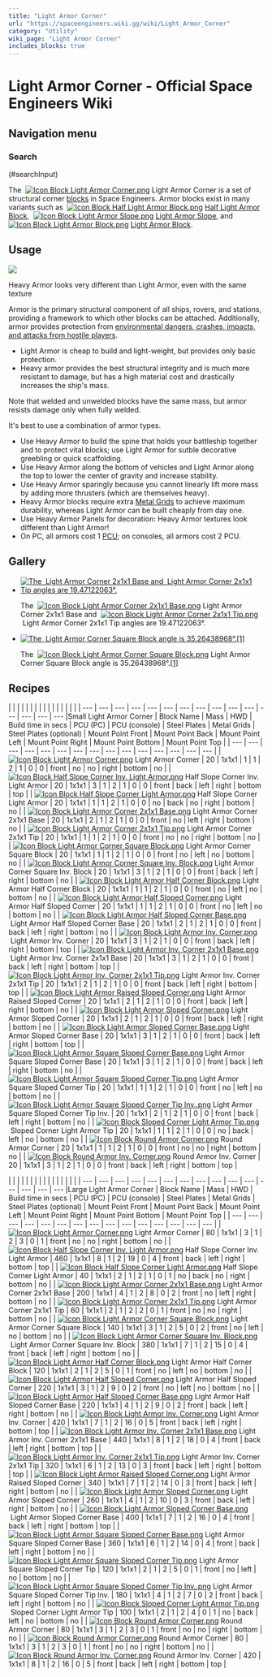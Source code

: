 ```yaml
---
title: "Light Armor Corner"
url: "https://spaceengineers.wiki.gg/wiki/Light_Armor_Corner"
category: "Utility"
wiki_page: "Light Armor Corner"
includes_blocks: true
---
```


# Light Armor Corner - Official Space Engineers Wiki

## Navigation menu

### Search

(#searchInput)

The  [![Icon Block Light Armor Corner.png](https://spaceengineers.wiki.gg/images/thumb/6/6f/Icon_Block_Light_Armor_Corner.png/21px-Icon_Block_Light_Armor_Corner.png?33d695)](https://spaceengineers.wiki.gg/wiki/Light_Armor_Corner "Light Armor Corner") Light Armor Corner is a set of structural corner [blocks](https://spaceengineers.wiki.gg/wiki/Block "Block") in Space Engineers. Armor blocks exist in many variants such as  [![Icon Block Half Light Armor Block.png](https://spaceengineers.wiki.gg/images/thumb/d/da/Icon_Block_Half_Light_Armor_Block.png/21px-Icon_Block_Half_Light_Armor_Block.png?576a2b)](https://spaceengineers.wiki.gg/wiki/Half_Light_Armor_Block "Half Light Armor Block") [Half Light Armor Block](https://spaceengineers.wiki.gg/wiki/Half_Light_Armor_Block "Half Light Armor Block"),  [![Icon Block Light Armor Slope.png](https://spaceengineers.wiki.gg/images/thumb/e/ec/Icon_Block_Light_Armor_Slope.png/21px-Icon_Block_Light_Armor_Slope.png?b6bfa1)](https://spaceengineers.wiki.gg/wiki/Light_Armor_Slope "Light Armor Slope") [Light Armor Slope](https://spaceengineers.wiki.gg/wiki/Light_Armor_Slope "Light Armor Slope"), and  [![Icon Block Light Armor Block.png](https://spaceengineers.wiki.gg/images/thumb/b/b0/Icon_Block_Light_Armor_Block.png/21px-Icon_Block_Light_Armor_Block.png?217f89)](https://spaceengineers.wiki.gg/wiki/Light_Armor_Block "Light Armor Block") [Light Armor Block](https://spaceengineers.wiki.gg/wiki/Light_Armor_Block "Light Armor Block").

## Usage

[![](https://spaceengineers.wiki.gg/images/thumb/4/4e/Heavy_armor_wood_panelling.png/320px-Heavy_armor_wood_panelling.png?436e7c)](https://spaceengineers.wiki.gg/wiki/File:Heavy_armor_wood_panelling.png)

Heavy Armor looks very different than Light Armor, even with the same texture

Armor is the primary structural component of all ships, rovers, and stations, providing a framework to which other blocks can be attached. Additionally, armor provides protection from [environmental dangers, crashes, impacts, and attacks from hostile players](https://spaceengineers.wiki.gg/wiki/Damage_Mechanics "Damage Mechanics").

*   Light Armor is cheap to build and light-weight, but provides only basic protection.
*   Heavy armor provides the best structural integrity and is much more resistant to damage, but has a high material cost and drastically increases the ship's mass.

Note that welded and unwelded blocks have the same mass, but armor resists damage only when fully welded.

It's best to use a combination of armor types.

*   Use Heavy Armor to build the spine that holds your battleship together and to protect vital blocks; use Light Armor for sutble decorative greebling or quick scaffolding.
*   Use Heavy Armor along the bottom of vehicles and Light Armor along the top to lower the center of gravity and increase stability.
*   Use Heavy Armor sparingly because you cannot linearly lift more mass by adding more thrusters (which are themselves heavy).
*   Heavy Armor blocks require extra [Metal Grids](https://spaceengineers.wiki.gg/wiki/Metal_Grid "Metal Grid") to achieve maximum durability, whereas Light Armor can be built cheaply from day one.
*   Use Heavy Armor Panels for decoration: Heavy Armor textures look different than Light Armor!
*   On PC, all armors cost 1 [PCU](https://spaceengineers.wiki.gg/wiki/PCU "PCU"); on consoles, all armors cost 2 PCU.

## Gallery

*   [![The  Light Armor Corner 2x1x1 Base and  Light Armor Corner 2x1x1 Tip angles are 19.47122063°.](https://spaceengineers.wiki.gg/images/thumb/d/dd/Armor_corner_2x1x1_tip_and_base_angle_by_Kennet0805.jpg/120px-Armor_corner_2x1x1_tip_and_base_angle_by_Kennet0805.jpg?152fef)](https://spaceengineers.wiki.gg/wiki/File:Armor_corner_2x1x1_tip_and_base_angle_by_Kennet0805.jpg "The  Light Armor Corner 2x1x1 Base and  Light Armor Corner 2x1x1 Tip angles are 19.47122063°.")
    
    The  [![Icon Block Light Armor Corner 2x1x1 Base.png](https://spaceengineers.wiki.gg/images/thumb/1/1b/Icon_Block_Light_Armor_Corner_2x1x1_Base.png/21px-Icon_Block_Light_Armor_Corner_2x1x1_Base.png?25b129)](https://spaceengineers.wiki.gg/wiki/Light_Armor_Corner_2x1x1_Base "Light Armor Corner 2x1x1 Base") Light Armor Corner 2x1x1 Base and  [![Icon Block Light Armor Corner 2x1x1 Tip.png](https://spaceengineers.wiki.gg/images/thumb/0/0a/Icon_Block_Light_Armor_Corner_2x1x1_Tip.png/21px-Icon_Block_Light_Armor_Corner_2x1x1_Tip.png?6be0c9)](https://spaceengineers.wiki.gg/wiki/Light_Armor_Corner_2x1x1_Tip "Light Armor Corner 2x1x1 Tip") Light Armor Corner 2x1x1 Tip angles are 19.47122063°.
    
*   [![The  Light Armor Corner Square Block angle is 35.26438968°.[1]](https://spaceengineers.wiki.gg/images/thumb/6/6c/Armor_corner_square_angle_by_Kennet0805.png/120px-Armor_corner_square_angle_by_Kennet0805.png?d38300)](https://spaceengineers.wiki.gg/wiki/File:Armor_corner_square_angle_by_Kennet0805.png "The  Light Armor Corner Square Block angle is 35.26438968°.[1]")
    
    The  [![Icon Block Light Armor Corner Square Block.png](https://spaceengineers.wiki.gg/images/thumb/3/33/Icon_Block_Light_Armor_Corner_Square_Block.png/21px-Icon_Block_Light_Armor_Corner_Square_Block.png?230e6a)](https://spaceengineers.wiki.gg/wiki/Light_Armor_Corner_Square_Block "Light Armor Corner Square Block") Light Armor Corner Square Block angle is 35.26438968°.[\[1\]](#cite_note-1)
    

## Recipes

|     |     |     |     |     |     |     |     |     |     |     |     |     |     |     |
| --- | --- | --- | --- | --- | --- | --- | --- | --- | --- | --- | --- | --- | --- | --- |Small Light Armor Corner
| Block Name | Mass | HWD | Build time in secs | PCU (PC) | PCU (console) | Steel Plates | Metal Grids | Steel Plates (optional) | Mount Point Front | Mount Point Back | Mount Point Left | Mount Point Right | Mount Point Bottom | Mount Point Top |
| --- | --- | --- | --- | --- | --- | --- | --- | --- | --- | --- | --- | --- | --- | --- |
| [![Icon Block Light Armor Corner.png](https://spaceengineers.wiki.gg/images/thumb/6/6f/Icon_Block_Light_Armor_Corner.png/21px-Icon_Block_Light_Armor_Corner.png?33d695)](https://spaceengineers.wiki.gg/wiki/Light_Armor_Corner "Light Armor Corner") Light Armor Corner | 20  | 1x1x1 | 1   | 1   | 2   | 1   | 0   | 0   | front | no  | no  | right | bottom | no  |
| [![Icon Block Half Slope Corner Inv. Light Armor.png](https://spaceengineers.wiki.gg/images/thumb/c/c1/Icon_Block_Half_Slope_Corner_Inv._Light_Armor.png/21px-Icon_Block_Half_Slope_Corner_Inv._Light_Armor.png?54ab89)](https://spaceengineers.wiki.gg/wiki/Half_Slope_Corner_Inv._Light_Armor "Half Slope Corner Inv. Light Armor") Half Slope Corner Inv. Light Armor | 20  | 1x1x1 | 3   | 1   | 2   | 1   | 0   | 0   | front | back | left | right | bottom | top |
| [![Icon Block Half Slope Corner Light Armor.png](https://spaceengineers.wiki.gg/images/thumb/e/e4/Icon_Block_Half_Slope_Corner_Light_Armor.png/21px-Icon_Block_Half_Slope_Corner_Light_Armor.png?f9f60a)](https://spaceengineers.wiki.gg/wiki/Half_Slope_Corner_Light_Armor "Half Slope Corner Light Armor") Half Slope Corner Light Armor | 20  | 1x1x1 | 1   | 1   | 2   | 1   | 0   | 0   | no  | back | no  | right | bottom | no  |
| [![Icon Block Light Armor Corner 2x1x1 Base.png](https://spaceengineers.wiki.gg/images/thumb/1/1b/Icon_Block_Light_Armor_Corner_2x1x1_Base.png/21px-Icon_Block_Light_Armor_Corner_2x1x1_Base.png?25b129)](https://spaceengineers.wiki.gg/wiki/Light_Armor_Corner_2x1x1_Base "Light Armor Corner 2x1x1 Base") Light Armor Corner 2x1x1 Base | 20  | 1x1x1 | 2   | 1   | 2   | 1   | 0   | 0   | front | no  | left | right | bottom | no  |
| [![Icon Block Light Armor Corner 2x1x1 Tip.png](https://spaceengineers.wiki.gg/images/thumb/0/0a/Icon_Block_Light_Armor_Corner_2x1x1_Tip.png/21px-Icon_Block_Light_Armor_Corner_2x1x1_Tip.png?6be0c9)](https://spaceengineers.wiki.gg/wiki/Light_Armor_Corner_2x1x1_Tip "Light Armor Corner 2x1x1 Tip") Light Armor Corner 2x1x1 Tip | 20  | 1x1x1 | 1   | 1   | 2   | 1   | 0   | 0   | front | no  | no  | right | bottom | no  |
| [![Icon Block Light Armor Corner Square Block.png](https://spaceengineers.wiki.gg/images/thumb/3/33/Icon_Block_Light_Armor_Corner_Square_Block.png/21px-Icon_Block_Light_Armor_Corner_Square_Block.png?230e6a)](https://spaceengineers.wiki.gg/wiki/Light_Armor_Corner_Square_Block "Light Armor Corner Square Block") Light Armor Corner Square Block | 20  | 1x1x1 | 1   | 1   | 2   | 1   | 0   | 0   | front | no  | left | no  | bottom | no  |
| [![Icon Block Light Armor Corner Square Inv. Block.png](https://spaceengineers.wiki.gg/images/thumb/d/d6/Icon_Block_Light_Armor_Corner_Square_Inv._Block.png/21px-Icon_Block_Light_Armor_Corner_Square_Inv._Block.png?d871ee)](https://spaceengineers.wiki.gg/wiki/Light_Armor_Corner_Square_Inv._Block "Light Armor Corner Square Inv. Block") Light Armor Corner Square Inv. Block | 20  | 1x1x1 | 3   | 1   | 2   | 1   | 0   | 0   | front | back | left | right | bottom | no  |
| [![Icon Block Light Armor Half Corner Block.png](https://spaceengineers.wiki.gg/images/thumb/7/7c/Icon_Block_Light_Armor_Half_Corner_Block.png/21px-Icon_Block_Light_Armor_Half_Corner_Block.png?e6666e)](https://spaceengineers.wiki.gg/wiki/Light_Armor_Half_Corner_Block "Light Armor Half Corner Block") Light Armor Half Corner Block | 20  | 1x1x1 | 1   | 1   | 2   | 1   | 0   | 0   | front | no  | left | no  | bottom | no  |
| [![Icon Block Light Armor Half Sloped Corner.png](https://spaceengineers.wiki.gg/images/thumb/5/5c/Icon_Block_Light_Armor_Half_Sloped_Corner.png/21px-Icon_Block_Light_Armor_Half_Sloped_Corner.png?1addee)](https://spaceengineers.wiki.gg/wiki/Light_Armor_Half_Sloped_Corner "Light Armor Half Sloped Corner") Light Armor Half Sloped Corner | 20  | 1x1x1 | 1   | 1   | 2   | 1   | 0   | 0   | front | no  | left | no  | bottom | no  |
| [![Icon Block Light Armor Half Sloped Corner Base.png](https://spaceengineers.wiki.gg/images/thumb/f/f5/Icon_Block_Light_Armor_Half_Sloped_Corner_Base.png/21px-Icon_Block_Light_Armor_Half_Sloped_Corner_Base.png?dbcb9b)](https://spaceengineers.wiki.gg/wiki/Light_Armor_Half_Sloped_Corner_Base "Light Armor Half Sloped Corner Base") Light Armor Half Sloped Corner Base | 20  | 1x1x1 | 2   | 1   | 2   | 1   | 0   | 0   | front | back | left | right | bottom | no  |
| [![Icon Block Light Armor Inv. Corner.png](https://spaceengineers.wiki.gg/images/thumb/6/64/Icon_Block_Light_Armor_Inv._Corner.png/21px-Icon_Block_Light_Armor_Inv._Corner.png?1d0826)](https://spaceengineers.wiki.gg/wiki/Light_Armor_Inv._Corner "Light Armor Inv. Corner") Light Armor Inv. Corner | 20  | 1x1x1 | 3   | 1   | 2   | 1   | 0   | 0   | front | back | left | right | bottom | top |
| [![Icon Block Light Armor Inv. Corner 2x1x1 Base.png](https://spaceengineers.wiki.gg/images/thumb/5/53/Icon_Block_Light_Armor_Inv._Corner_2x1x1_Base.png/21px-Icon_Block_Light_Armor_Inv._Corner_2x1x1_Base.png?7e933e)](https://spaceengineers.wiki.gg/wiki/Light_Armor_Inv._Corner_2x1x1_Base "Light Armor Inv. Corner 2x1x1 Base") Light Armor Inv. Corner 2x1x1 Base | 20  | 1x1x1 | 3   | 1   | 2   | 1   | 0   | 0   | front | back | left | right | bottom | top |
| [![Icon Block Light Armor Inv. Corner 2x1x1 Tip.png](https://spaceengineers.wiki.gg/images/thumb/d/de/Icon_Block_Light_Armor_Inv._Corner_2x1x1_Tip.png/21px-Icon_Block_Light_Armor_Inv._Corner_2x1x1_Tip.png?7b97df)](https://spaceengineers.wiki.gg/wiki/Light_Armor_Inv._Corner_2x1x1_Tip "Light Armor Inv. Corner 2x1x1 Tip") Light Armor Inv. Corner 2x1x1 Tip | 20  | 1x1x1 | 2   | 1   | 2   | 1   | 0   | 0   | front | back | left | right | bottom | top |
| [![Icon Block Light Armor Raised Sloped Corner.png](https://spaceengineers.wiki.gg/images/thumb/7/7d/Icon_Block_Light_Armor_Raised_Sloped_Corner.png/21px-Icon_Block_Light_Armor_Raised_Sloped_Corner.png?d9c732)](https://spaceengineers.wiki.gg/wiki/Light_Armor_Raised_Sloped_Corner "Light Armor Raised Sloped Corner") Light Armor Raised Sloped Corner | 20  | 1x1x1 | 2   | 1   | 2   | 1   | 0   | 0   | front | back | left | right | bottom | no  |
| [![Icon Block Light Armor Sloped Corner.png](https://spaceengineers.wiki.gg/images/thumb/7/79/Icon_Block_Light_Armor_Sloped_Corner.png/21px-Icon_Block_Light_Armor_Sloped_Corner.png?a577a4)](https://spaceengineers.wiki.gg/wiki/Light_Armor_Sloped_Corner "Light Armor Sloped Corner") Light Armor Sloped Corner | 20  | 1x1x1 | 2   | 1   | 2   | 1   | 0   | 0   | front | back | left | right | bottom | no  |
| [![Icon Block Light Armor Sloped Corner Base.png](https://spaceengineers.wiki.gg/images/thumb/e/e5/Icon_Block_Light_Armor_Sloped_Corner_Base.png/21px-Icon_Block_Light_Armor_Sloped_Corner_Base.png?fb64e2)](https://spaceengineers.wiki.gg/wiki/Light_Armor_Sloped_Corner_Base "Light Armor Sloped Corner Base") Light Armor Sloped Corner Base | 20  | 1x1x1 | 3   | 1   | 2   | 1   | 0   | 0   | front | back | left | right | bottom | top |
| [![Icon Block Light Armor Square Sloped Corner Base.png](https://spaceengineers.wiki.gg/images/thumb/e/e7/Icon_Block_Light_Armor_Square_Sloped_Corner_Base.png/21px-Icon_Block_Light_Armor_Square_Sloped_Corner_Base.png?111860)](https://spaceengineers.wiki.gg/wiki/Light_Armor_Square_Sloped_Corner_Base "Light Armor Square Sloped Corner Base") Light Armor Square Sloped Corner Base | 20  | 1x1x1 | 3   | 1   | 2   | 1   | 0   | 0   | front | back | left | right | bottom | no  |
| [![Icon Block Light Armor Square Sloped Corner Tip.png](https://spaceengineers.wiki.gg/images/thumb/0/0a/Icon_Block_Light_Armor_Square_Sloped_Corner_Tip.png/21px-Icon_Block_Light_Armor_Square_Sloped_Corner_Tip.png?21cc80)](https://spaceengineers.wiki.gg/wiki/Light_Armor_Square_Sloped_Corner_Tip "Light Armor Square Sloped Corner Tip") Light Armor Square Sloped Corner Tip | 20  | 1x1x1 | 1   | 1   | 2   | 1   | 0   | 0   | front | no  | left | no  | bottom | no  |
| [![Icon Block Light Armor Square Sloped Corner Tip Inv..png](https://spaceengineers.wiki.gg/images/thumb/e/ed/Icon_Block_Light_Armor_Square_Sloped_Corner_Tip_Inv..png/21px-Icon_Block_Light_Armor_Square_Sloped_Corner_Tip_Inv..png?976d78)](https://spaceengineers.wiki.gg/wiki/Light_Armor_Square_Sloped_Corner_Tip_Inv. "Light Armor Square Sloped Corner Tip Inv.") Light Armor Square Sloped Corner Tip Inv. | 20  | 1x1x1 | 2   | 1   | 2   | 1   | 0   | 0   | front | back | left | right | bottom | no  |
| [![Icon Block Sloped Corner Light Armor Tip.png](https://spaceengineers.wiki.gg/images/thumb/1/12/Icon_Block_Sloped_Corner_Light_Armor_Tip.png/21px-Icon_Block_Sloped_Corner_Light_Armor_Tip.png?dbbb88)](https://spaceengineers.wiki.gg/wiki/Sloped_Corner_Light_Armor_Tip "Sloped Corner Light Armor Tip") Sloped Corner Light Armor Tip | 20  | 1x1x1 | 1   | 1   | 2   | 1   | 0   | 0   | no  | back | left | no  | bottom | no  |
| [![Icon Block Round Armor Corner.png](https://spaceengineers.wiki.gg/images/thumb/9/90/Icon_Block_Round_Armor_Corner.png/21px-Icon_Block_Round_Armor_Corner.png?80f74b)](https://spaceengineers.wiki.gg/wiki/Round_Armor_Corner "Round Armor Corner") Round Armor Corner | 20  | 1x1x1 | 1   | 1   | 2   | 1   | 0   | 0   | front | no  | no  | right | bottom | no  |
| [![Icon Block Round Armor Inv. Corner.png](https://spaceengineers.wiki.gg/images/thumb/a/a6/Icon_Block_Round_Armor_Inv._Corner.png/21px-Icon_Block_Round_Armor_Inv._Corner.png?ade737)](https://spaceengineers.wiki.gg/wiki/Round_Armor_Inv._Corner "Round Armor Inv. Corner") Round Armor Inv. Corner | 20  | 1x1x1 | 3   | 1   | 2   | 1   | 0   | 0   | front | back | left | right | bottom | top |

|     |     |     |     |     |     |     |     |     |     |     |     |     |     |     |
| --- | --- | --- | --- | --- | --- | --- | --- | --- | --- | --- | --- | --- | --- | --- |Large Light Armor Corner
| Block Name | Mass | HWD | Build time in secs | PCU (PC) | PCU (console) | Steel Plates | Metal Grids | Steel Plates (optional) | Mount Point Front | Mount Point Back | Mount Point Left | Mount Point Right | Mount Point Bottom | Mount Point Top |
| --- | --- | --- | --- | --- | --- | --- | --- | --- | --- | --- | --- | --- | --- | --- |
| [![Icon Block Light Armor Corner.png](https://spaceengineers.wiki.gg/images/thumb/6/6f/Icon_Block_Light_Armor_Corner.png/21px-Icon_Block_Light_Armor_Corner.png?33d695)](https://spaceengineers.wiki.gg/wiki/Light_Armor_Corner "Light Armor Corner") Light Armor Corner | 80  | 1x1x1 | 3   | 1   | 2   | 3   | 0   | 1   | front | no  | no  | right | bottom | no  |
| [![Icon Block Half Slope Corner Inv. Light Armor.png](https://spaceengineers.wiki.gg/images/thumb/c/c1/Icon_Block_Half_Slope_Corner_Inv._Light_Armor.png/21px-Icon_Block_Half_Slope_Corner_Inv._Light_Armor.png?54ab89)](https://spaceengineers.wiki.gg/wiki/Half_Slope_Corner_Inv._Light_Armor "Half Slope Corner Inv. Light Armor") Half Slope Corner Inv. Light Armor | 460 | 1x1x1 | 8   | 1   | 2   | 19  | 0   | 4   | front | back | left | right | bottom | top |
| [![Icon Block Half Slope Corner Light Armor.png](https://spaceengineers.wiki.gg/images/thumb/e/e4/Icon_Block_Half_Slope_Corner_Light_Armor.png/21px-Icon_Block_Half_Slope_Corner_Light_Armor.png?f9f60a)](https://spaceengineers.wiki.gg/wiki/Half_Slope_Corner_Light_Armor "Half Slope Corner Light Armor") Half Slope Corner Light Armor | 40  | 1x1x1 | 2   | 1   | 2   | 1   | 0   | 1   | no  | back | no  | right | bottom | no  |
| [![Icon Block Light Armor Corner 2x1x1 Base.png](https://spaceengineers.wiki.gg/images/thumb/1/1b/Icon_Block_Light_Armor_Corner_2x1x1_Base.png/21px-Icon_Block_Light_Armor_Corner_2x1x1_Base.png?25b129)](https://spaceengineers.wiki.gg/wiki/Light_Armor_Corner_2x1x1_Base "Light Armor Corner 2x1x1 Base") Light Armor Corner 2x1x1 Base | 200 | 1x1x1 | 4   | 1   | 2   | 8   | 0   | 2   | front | no  | left | right | bottom | no  |
| [![Icon Block Light Armor Corner 2x1x1 Tip.png](https://spaceengineers.wiki.gg/images/thumb/0/0a/Icon_Block_Light_Armor_Corner_2x1x1_Tip.png/21px-Icon_Block_Light_Armor_Corner_2x1x1_Tip.png?6be0c9)](https://spaceengineers.wiki.gg/wiki/Light_Armor_Corner_2x1x1_Tip "Light Armor Corner 2x1x1 Tip") Light Armor Corner 2x1x1 Tip | 60  | 1x1x1 | 2   | 1   | 2   | 2   | 0   | 1   | front | no  | no  | right | bottom | no  |
| [![Icon Block Light Armor Corner Square Block.png](https://spaceengineers.wiki.gg/images/thumb/3/33/Icon_Block_Light_Armor_Corner_Square_Block.png/21px-Icon_Block_Light_Armor_Corner_Square_Block.png?230e6a)](https://spaceengineers.wiki.gg/wiki/Light_Armor_Corner_Square_Block "Light Armor Corner Square Block") Light Armor Corner Square Block | 140 | 1x1x1 | 3   | 1   | 2   | 5   | 0   | 2   | front | no  | left | no  | bottom | no  |
| [![Icon Block Light Armor Corner Square Inv. Block.png](https://spaceengineers.wiki.gg/images/thumb/d/d6/Icon_Block_Light_Armor_Corner_Square_Inv._Block.png/21px-Icon_Block_Light_Armor_Corner_Square_Inv._Block.png?d871ee)](https://spaceengineers.wiki.gg/wiki/Light_Armor_Corner_Square_Inv._Block "Light Armor Corner Square Inv. Block") Light Armor Corner Square Inv. Block | 380 | 1x1x1 | 7   | 1   | 2   | 15  | 0   | 4   | front | back | left | right | bottom | no  |
| [![Icon Block Light Armor Half Corner Block.png](https://spaceengineers.wiki.gg/images/thumb/7/7c/Icon_Block_Light_Armor_Half_Corner_Block.png/21px-Icon_Block_Light_Armor_Half_Corner_Block.png?e6666e)](https://spaceengineers.wiki.gg/wiki/Light_Armor_Half_Corner_Block "Light Armor Half Corner Block") Light Armor Half Corner Block | 120 | 1x1x1 | 2   | 1   | 2   | 5   | 0   | 1   | front | no  | left | no  | bottom | no  |
| [![Icon Block Light Armor Half Sloped Corner.png](https://spaceengineers.wiki.gg/images/thumb/5/5c/Icon_Block_Light_Armor_Half_Sloped_Corner.png/21px-Icon_Block_Light_Armor_Half_Sloped_Corner.png?1addee)](https://spaceengineers.wiki.gg/wiki/Light_Armor_Half_Sloped_Corner "Light Armor Half Sloped Corner") Light Armor Half Sloped Corner | 220 | 1x1x1 | 3   | 1   | 2   | 9   | 0   | 2   | front | no  | left | no  | bottom | no  |
| [![Icon Block Light Armor Half Sloped Corner Base.png](https://spaceengineers.wiki.gg/images/thumb/f/f5/Icon_Block_Light_Armor_Half_Sloped_Corner_Base.png/21px-Icon_Block_Light_Armor_Half_Sloped_Corner_Base.png?dbcb9b)](https://spaceengineers.wiki.gg/wiki/Light_Armor_Half_Sloped_Corner_Base "Light Armor Half Sloped Corner Base") Light Armor Half Sloped Corner Base | 220 | 1x1x1 | 4   | 1   | 2   | 9   | 0   | 2   | front | back | left | right | bottom | no  |
| [![Icon Block Light Armor Inv. Corner.png](https://spaceengineers.wiki.gg/images/thumb/6/64/Icon_Block_Light_Armor_Inv._Corner.png/21px-Icon_Block_Light_Armor_Inv._Corner.png?1d0826)](https://spaceengineers.wiki.gg/wiki/Light_Armor_Inv._Corner "Light Armor Inv. Corner") Light Armor Inv. Corner | 420 | 1x1x1 | 7   | 1   | 2   | 16  | 0   | 5   | front | back | left | right | bottom | top |
| [![Icon Block Light Armor Inv. Corner 2x1x1 Base.png](https://spaceengineers.wiki.gg/images/thumb/5/53/Icon_Block_Light_Armor_Inv._Corner_2x1x1_Base.png/21px-Icon_Block_Light_Armor_Inv._Corner_2x1x1_Base.png?7e933e)](https://spaceengineers.wiki.gg/wiki/Light_Armor_Inv._Corner_2x1x1_Base "Light Armor Inv. Corner 2x1x1 Base") Light Armor Inv. Corner 2x1x1 Base | 440 | 1x1x1 | 8   | 1   | 2   | 18  | 0   | 4   | front | back | left | right | bottom | top |
| [![Icon Block Light Armor Inv. Corner 2x1x1 Tip.png](https://spaceengineers.wiki.gg/images/thumb/d/de/Icon_Block_Light_Armor_Inv._Corner_2x1x1_Tip.png/21px-Icon_Block_Light_Armor_Inv._Corner_2x1x1_Tip.png?7b97df)](https://spaceengineers.wiki.gg/wiki/Light_Armor_Inv._Corner_2x1x1_Tip "Light Armor Inv. Corner 2x1x1 Tip") Light Armor Inv. Corner 2x1x1 Tip | 320 | 1x1x1 | 6   | 1   | 2   | 13  | 0   | 3   | front | back | left | right | bottom | top |
| [![Icon Block Light Armor Raised Sloped Corner.png](https://spaceengineers.wiki.gg/images/thumb/7/7d/Icon_Block_Light_Armor_Raised_Sloped_Corner.png/21px-Icon_Block_Light_Armor_Raised_Sloped_Corner.png?d9c732)](https://spaceengineers.wiki.gg/wiki/Light_Armor_Raised_Sloped_Corner "Light Armor Raised Sloped Corner") Light Armor Raised Sloped Corner | 340 | 1x1x1 | 7   | 1   | 2   | 14  | 0   | 3   | front | back | left | right | bottom | no  |
| [![Icon Block Light Armor Sloped Corner.png](https://spaceengineers.wiki.gg/images/thumb/7/79/Icon_Block_Light_Armor_Sloped_Corner.png/21px-Icon_Block_Light_Armor_Sloped_Corner.png?a577a4)](https://spaceengineers.wiki.gg/wiki/Light_Armor_Sloped_Corner "Light Armor Sloped Corner") Light Armor Sloped Corner | 260 | 1x1x1 | 4   | 1   | 2   | 10  | 0   | 3   | front | back | left | right | bottom | no  |
| [![Icon Block Light Armor Sloped Corner Base.png](https://spaceengineers.wiki.gg/images/thumb/e/e5/Icon_Block_Light_Armor_Sloped_Corner_Base.png/21px-Icon_Block_Light_Armor_Sloped_Corner_Base.png?fb64e2)](https://spaceengineers.wiki.gg/wiki/Light_Armor_Sloped_Corner_Base "Light Armor Sloped Corner Base") Light Armor Sloped Corner Base | 400 | 1x1x1 | 7   | 1   | 2   | 16  | 0   | 4   | front | back | left | right | bottom | top |
| [![Icon Block Light Armor Square Sloped Corner Base.png](https://spaceengineers.wiki.gg/images/thumb/e/e7/Icon_Block_Light_Armor_Square_Sloped_Corner_Base.png/21px-Icon_Block_Light_Armor_Square_Sloped_Corner_Base.png?111860)](https://spaceengineers.wiki.gg/wiki/Light_Armor_Square_Sloped_Corner_Base "Light Armor Square Sloped Corner Base") Light Armor Square Sloped Corner Base | 360 | 1x1x1 | 6   | 1   | 2   | 14  | 0   | 4   | front | back | left | right | bottom | no  |
| [![Icon Block Light Armor Square Sloped Corner Tip.png](https://spaceengineers.wiki.gg/images/thumb/0/0a/Icon_Block_Light_Armor_Square_Sloped_Corner_Tip.png/21px-Icon_Block_Light_Armor_Square_Sloped_Corner_Tip.png?21cc80)](https://spaceengineers.wiki.gg/wiki/Light_Armor_Square_Sloped_Corner_Tip "Light Armor Square Sloped Corner Tip") Light Armor Square Sloped Corner Tip | 120 | 1x1x1 | 2   | 1   | 2   | 5   | 0   | 1   | front | no  | left | no  | bottom | no  |
| [![Icon Block Light Armor Square Sloped Corner Tip Inv..png](https://spaceengineers.wiki.gg/images/thumb/e/ed/Icon_Block_Light_Armor_Square_Sloped_Corner_Tip_Inv..png/21px-Icon_Block_Light_Armor_Square_Sloped_Corner_Tip_Inv..png?976d78)](https://spaceengineers.wiki.gg/wiki/Light_Armor_Square_Sloped_Corner_Tip_Inv. "Light Armor Square Sloped Corner Tip Inv.") Light Armor Square Sloped Corner Tip Inv. | 180 | 1x1x1 | 4   | 1   | 2   | 7   | 0   | 2   | front | back | left | right | bottom | no  |
| [![Icon Block Sloped Corner Light Armor Tip.png](https://spaceengineers.wiki.gg/images/thumb/1/12/Icon_Block_Sloped_Corner_Light_Armor_Tip.png/21px-Icon_Block_Sloped_Corner_Light_Armor_Tip.png?dbbb88)](https://spaceengineers.wiki.gg/wiki/Sloped_Corner_Light_Armor_Tip "Sloped Corner Light Armor Tip") Sloped Corner Light Armor Tip | 100 | 1x1x1 | 2   | 1   | 2   | 4   | 0   | 1   | no  | back | left | no  | bottom | no  |
| [![Icon Block Round Armor Corner.png](https://spaceengineers.wiki.gg/images/thumb/9/90/Icon_Block_Round_Armor_Corner.png/21px-Icon_Block_Round_Armor_Corner.png?80f74b)](https://spaceengineers.wiki.gg/wiki/Round_Armor_Corner "Round Armor Corner") Round Armor Corner | 80  | 1x1x1 | 3   | 1   | 2   | 3   | 0   | 1   | front | no  | no  | right | bottom | no  |
| [![Icon Block Round Armor Corner.png](https://spaceengineers.wiki.gg/images/thumb/9/90/Icon_Block_Round_Armor_Corner.png/21px-Icon_Block_Round_Armor_Corner.png?80f74b)](https://spaceengineers.wiki.gg/wiki/Round_Armor_Corner "Round Armor Corner") Round Armor Corner | 80  | 1x1x1 | 3   | 1   | 2   | 3   | 0   | 1   | front | no  | no  | right | bottom | no  |
| [![Icon Block Round Armor Inv. Corner.png](https://spaceengineers.wiki.gg/images/thumb/a/a6/Icon_Block_Round_Armor_Inv._Corner.png/21px-Icon_Block_Round_Armor_Inv._Corner.png?ade737)](https://spaceengineers.wiki.gg/wiki/Round_Armor_Inv._Corner "Round Armor Inv. Corner") Round Armor Inv. Corner | 420 | 1x1x1 | 8   | 1   | 2   | 16  | 0   | 5   | front | back | left | right | bottom | top |
